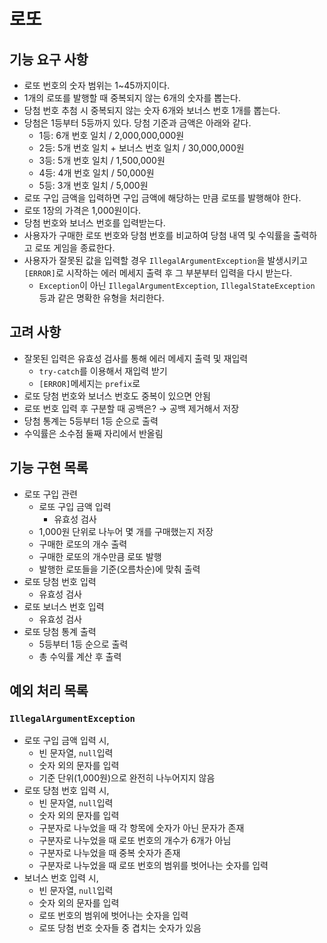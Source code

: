 # 로또

## 기능 요구 사항
- 로또 번호의 숫자 범위는 1~45까지이다.
- 1개의 로또를 발행할 때 중복되지 않는 6개의 숫자를 뽑는다.
- 당첨 번호 추첨 시 중복되지 않는 숫자 6개와 보너스 번호 1개를 뽑는다.
- 당첨은 1등부터 5등까지 있다. 당첨 기준과 금액은 아래와 같다.
  - 1등: 6개 번호 일치 / 2,000,000,000원
  - 2등: 5개 번호 일치 + 보너스 번호 일치 / 30,000,000원
  - 3등: 5개 번호 일치 / 1,500,000원
  - 4등: 4개 번호 일치 / 50,000원
  - 5등: 3개 번호 일치 / 5,000원
- 로또 구입 금액을 입력하면 구입 금액에 해당하는 만큼 로또를 발행해야 한다.
- 로또 1장의 가격은 1,000원이다.
- 당첨 번호와 보너스 번호를 입력받는다.
- 사용자가 구매한 로또 번호와 당첨 번호를 비교하여 당첨 내역 및 수익률을 출력하고 로또 게임을 종료한다.
- 사용자가 잘못된 값을 입력할 경우 `IllegalArgumentException`을 발생시키고 `[ERROR]`로 시작하는 에러 메세지 출력 후 그 부분부터 입력을 다시 받는다.
  - `Exception`이 아닌 `IllegalArgumentException`, `IllegalStateException` 등과 같은 명확한 유형을 처리한다.

## 고려 사항
- 잘못된 입력은 유효성 검사를 통해 에러 메세지 출력 및 재입력
  - `try-catch`를 이용해서 재입력 받기
  - `[ERROR]`메세지는 `prefix`로
- 로또 당첨 번호와 보너스 번호도 중복이 있으면 안됨
- 로또 번호 입력 후 구분할 때 공백은? &rarr; 공백 제거해서 저장
- 당첨 통계는 5등부터 1등 순으로 출력
- 수익률은 소수점 둘째 자리에서 반올림

## 기능 구현 목록
- 로또 구입 관련
  - 로또 구입 금액 입력
    - 유효성 검사
  - 1,000원 단위로 나누어 몇 개를 구매했는지 저장
  - 구매한 로또의 개수 출력
  - 구매한 로또의 개수만큼 로또 발행
  - 발행한 로또들을 기준(오름차순)에 맞춰 출력
- 로또 당첨 번호 입력
  - 유효성 검사
- 로또 보너스 번호 입력
  - 유효성 검사
- 로또 당첨 통계 출력
  - 5등부터 1등 순으로 출력
  - 총 수익률 계산 후 출력

## 예외 처리 목록
### `IllegalArgumentException`
- 로또 구입 금액 입력 시,
  - 빈 문자열, `null`입력
  - 숫자 외의 문자를 입력
  - 기준 단위(1,000원)으로 완전히 나누어지지 않음
- 로또 당첨 번호 입력 시,
  - 빈 문자열, `null`입력
  - 숫자 외의 문자를 입력
  - 구분자로 나누었을 때 각 항목에 숫자가 아닌 문자가 존재
  - 구분자로 나누었을 때 로또 번호의 개수가 6개가 아님
  - 구분자로 나누었을 때 중복 숫자가 존재
  - 구분자로 나누었을 때 로또 번호의 범위를 벗어나는 숫자를 입력
- 보너스 번호 입력 시,
  - 빈 문자열, `null`입력
  - 숫자 외의 문자를 입력
  - 로또 번호의 범위에 벗어나는 숫자을 입력
  - 로또 당첨 번호 숫자들 중 겹치는 숫자가 있음